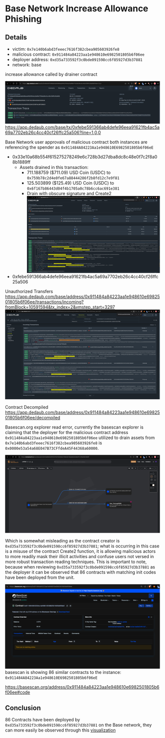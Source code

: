 # Base Network Increase Allowance Phishing

## Details

- victim: `0x7e140b6abd3feeec7616f382cbea905603926fe8`
- malicious contract: `0x911484a84223aa1e948610e6982501805b6f06ee`
- deployer address: `0xd35a733592f3c0bde091598cc6f85927d3b37881`
- network: base


increase allowance called by drainer contract 

![Alt text](images/increaseAllowance.png)
https://app.dedaub.com/base/tx/0xfebe591366ab4defe96eea91621fb4ac5a69a7702eb26c4cc40cf26ffc25a506?line=1,0,0

Base Network user approvals of malicious contract both instances are referencing the spender as `0x911484A84223Aa1e948610E6982501805b6f06eE`
 - 0x33e10a68b554f615275278249e6c728b3d27dba8dc8c48e0f7c2f8a08b1889ff 
    - Assets drained in this transaction: 
        - 711.188759 ($711.09) USD Coin (USDC) to `0x759b78c2d4e0fe67a88444286f2b8fd12c7e9f81`
        - 125.503899 ($125.49) USD Coin (USDC) to `0x6f167b86443d04f4b1705a0c78b6cc6ac691e381`
        - Drain with obscure signature and Create2 
         ![Alt text](images/drain_create2.png)
 - 0xfebe591366ab4defe96eea91621fb4ac5a69a7702eb26c4cc40cf26ffc25a506 

Unauthorized Transfers
https://app.dedaub.com/base/address/0x911484a84223aa1e948610e6982501805b6f06ee/transactions/incoming?fromBlock=10591594&tx_index=2&vmstep_start=3297
![Alt text](images/unauthorized_transfers.png)


Contract Decompiled
https://app.dedaub.com/base/address/0x911484a84223aa1e948610e6982501805b6f06ee/decompiled

Basescan.org explorer read error, currently the basescan explorer is claiming that the deployer for the malicious contract address `0x911484a84223aa1e948610e6982501805b6f06ee` utilized to drain assets from `0x7e140b6abd3feeec7616f382cbea905603926fe8` is `0x0000e53a54a68E047B73CFfdeA45F44368a60000`.

![Alt text](images/0x33e10a68b554f615275278249e6c728b3d27dba8dc8c48e0f7c2f8a08b1889ff.png)
 
 Which is somewhat misleading as the contract creator is `0xd35a733592f3c0bde091598cc6f85927d3b37881`; what is occurring in this case is a misuse of the contract Create2 function, it is allowing malicious actors to more readily mask their illicit activities and confuse users not versed in more robust transaction reading techniques. This is important to note, because when reviewing `0xd35a733592f3c0bde091598cc6f85927d3b37881` as the deployer it can be observed that 86 contracts with matching init codes have been deployed from the unit.  

![Alt text](images/malicious_contract_base.png)  
basescan is showing 86 similar contracts to the instance: `0x911484A84223Aa1e948610E6982501805b6f06eE`

https://basescan.org/address/0x911484a84223aa1e948610e6982501805b6f06ee#code

## Conclusion

86 Contracts have been deployed by `0xd35a733592f3c0bde091598cc6f85927d3b37881` on the Base network, they can more easily be observed through this [visualization](https://metasleuth.io/result/base/0x5fd7B662800f379751697398C0c138705092547C?source=1f06afba-2200-4488-a33a-220f6921afea)

